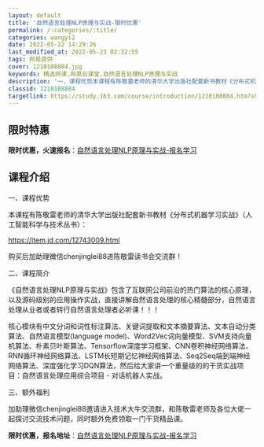 ```yaml
---
layout: default
title: '自然语言处理NLP原理与实战-限时优惠'
permalink: /:categories/:title/
categories: wangyi2
date: 2022-05-22 14:29:26
last_modified_at: 2022-05-23 02:32:55
tags: 网易提供
cover: 1210108884.jpg
keywords: 精选网课,网易云课堂,自然语言处理NLP原理与实战
description: '一、课程优势本课程有陈敬雷老师的清华大学出版社配套新书教材《分布式机器学习实战》（人工智能科学与技术丛书）：https:'
classid: 1210108884
targetlink: https://study.163.com/course/introduction/1210108884.htm?share=1&shareId=1025206652&utm_campaign=share&utm_medium=iphoneShare&utm_source=&utm_u=1025206652
---
```


## 限时特惠

**限时优惠，火速报名**：[自然语言处理NLP原理与实战-报名学习](https://study.163.com/course/introduction/1210108884.htm?share=1&shareId=1025206652&utm_campaign=share&utm_medium=iphoneShare&utm_source=&utm_u=1025206652)

## 课程介绍

一、课程优势



本课程有陈敬雷老师的清华大学出版社配套新书教材《分布式机器学习实战》（人工智能科学与技术丛书）：

https://item.jd.com/12743009.html



购买后加助理微信chenjinglei88进陈敬雷读书会交流群！



二、课程简介

  

《自然语言处理NLP原理与实战》包含了互联网公司前沿的热门算法的核心原理，以及源码级别的应用操作实战，直接讲解自然语言处理的核心精髓部分，自然语言处理从业者或者转行自然语言处理者必听课！！！



核心模块有中文分词和词性标注算法、关键词提取和文本摘要算法、文本自动分类算法、自然语言模型(language model)、Word2Vec词向量模型、SVM支持向量机算法、朴素贝叶斯算法、Tensorflow深度学习框架、CNN卷积神经网络算法、RNN循环神经网络算法、LSTM长短期记忆神经网络算法、Seq2Seq端到端神经网络算法、深度强化学习DQN算法，然后给大家讲一个重量级的的干货实战项目：自然语言处理应用综合项目 - 对话机器人实战。



三、额外福利



加助理微信chenjinglei88邀请进入技术大牛交流群，和陈敬雷老师及各位大佬一起探讨交流技术问题，同时额外免费领取一门干货精品课。

**限时优惠，报名地址**：[自然语言处理NLP原理与实战-报名学习](https://study.163.com/course/introduction/1210108884.htm?share=1&shareId=1025206652&utm_campaign=share&utm_medium=iphoneShare&utm_source=&utm_u=1025206652)


